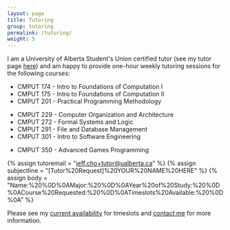 ```yaml
---
layout: page
title: Tutoring
group: tutoring
permalink: /tutoring/
weight: 5
---
```


I am a University of Alberta Student's Union certified tutor (see my tutor page [here](https://www.su.ualberta.ca/services/infolink/tutor/registry/tutor/??/)) and am happy to provide one-hour weekly tutoring sessions for the following courses:

* CMPUT 174 - Intro to Foundations of Computation I
* CMPUT 175 - Intro to Foundations of Computation II
* CMPUT 201 - Practical Programming Methodology
<!-- * CMPUT 204 - Algorithms I -->
* CMPUT 229 - Computer Organization and Architecture
* CMPUT 272 - Formal Systems and Logic
* CMPUT 291 - File and Database Management
* CMPUT 301 - Intro to Software Engineering
<!-- * CMPUT 313 - Computer Networks -->
* CMPUT 350 - Advanced Games Programming

{% assign tutoremail = "jeff.cho+tutor@ualberta.ca" %}
{% assign subjectline = "[Tutor%20Request]%20YOUR%20NAME%20HERE" %}
{% assign body = "Name:%20%0D%0AMajor:%20%0D%0AYear%20of%20Study:%20%0D%0ACourse%20Requested:%20%0D%0ATimeslots%20Available:%20%0D%0A" %}

Please see my [current availability](/schedule) for timeslots and [contact me](mailto:{{tutoremail}}?subject={{subjectline}}&body={{body}}) for more information.